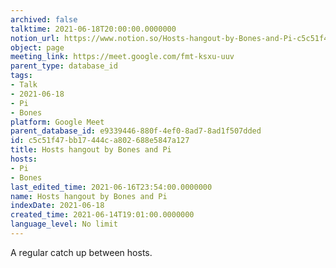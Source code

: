 ```yaml
---
archived: false
talktime: 2021-06-18T20:00:00.0000000
notion_url: https://www.notion.so/Hosts-hangout-by-Bones-and-Pi-c5c51f47bb17444ca802688e5847a127
object: page
meeting_link: https://meet.google.com/fmt-ksxu-uuv
parent_type: database_id
tags:
- Talk
- 2021-06-18
- Pi
- Bones
platform: Google Meet
parent_database_id: e9339446-880f-4ef0-8ad7-8ad1f507dded
id: c5c51f47-bb17-444c-a802-688e5847a127
title: Hosts hangout by Bones and Pi
hosts:
- Pi
- Bones
last_edited_time: 2021-06-16T23:54:00.0000000
name: Hosts hangout by Bones and Pi
indexDate: 2021-06-18
created_time: 2021-06-14T19:01:00.0000000
language_level: No limit
---
```


A regular catch up between hosts.



